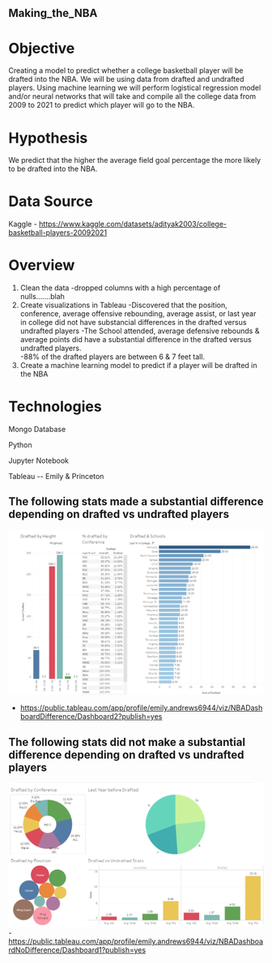 ## Making_the_NBA
# Objective
Creating a model to predict whether a college basketball player will be drafted into the NBA.  We will be using data from drafted and undrafted players. Using machine learning we will perform logistical regression model and/or neural networks that will take and compile all the college data from 2009 to 2021 to predict which player will go to the NBA.   

# Hypothesis
We predict that the higher the average field goal percentage the more likely to be drafted into the NBA.

# Data Source
Kaggle - https://www.kaggle.com/datasets/adityak2003/college-basketball-players-20092021

# Overview
1. Clean the data
-dropped  columns with a high percentage of nulls.......blah
2. Create visualizations in Tableau
-Discovered that the position, conference, average offensive rebounding, average assist, or last year in college did not have substancial differences in the drafted versus undrafted players
-The School attended, average defensive rebounds & average points did have a substantial difference in the drafted versus undrafted players.    
-88% of the drafted players are between 6 & 7 feet tall.  
3. Create a machine learning model to predict if a player will be drafted in the NBA

# Technologies
Mongo Database

Python

Jupyter Notebook

Tableau --  Emily & Princeton 

## The following stats made a substantial difference depending on drafted vs undrafted players
![NBA Difference.png](https://github.com/mleroseandrews/Making_the_NBA/blob/Tableau/NBA%20Difference.png)
- https://public.tableau.com/app/profile/emily.andrews6944/viz/NBADashboardDifference/Dashboard2?publish=yes
## The following stats did not make a substantial difference depending on drafted vs undrafted players
![NBA No Difference.png](https://github.com/mleroseandrews/Making_the_NBA/blob/Tableau/NBA%20No%20Difference.png)
-https://public.tableau.com/app/profile/emily.andrews6944/viz/NBADashboardNoDifference/Dashboard1?publish=yes


